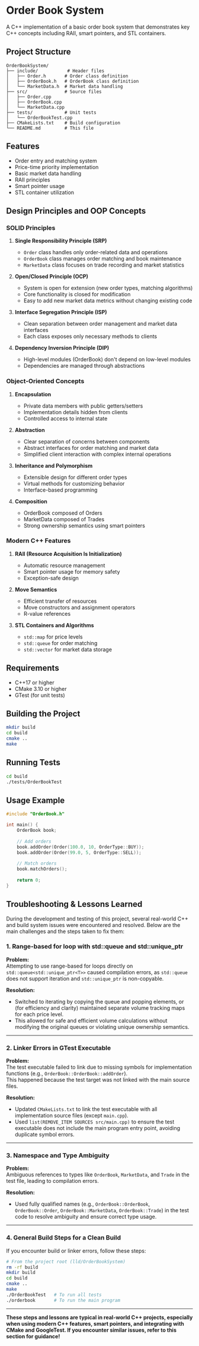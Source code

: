 # Order Book System

A C++ implementation of a basic order book system that demonstrates key C++ concepts including RAII, smart pointers, and STL containers.

## Project Structure
```
OrderBookSystem/
├── include/           # Header files
│   ├── Order.h       # Order class definition
│   ├── OrderBook.h   # OrderBook class definition
│   └── MarketData.h  # Market data handling
├── src/              # Source files
│   ├── Order.cpp
│   ├── OrderBook.cpp
│   └── MarketData.cpp
├── tests/            # Unit tests
│   └── OrderBookTest.cpp
├── CMakeLists.txt    # Build configuration
└── README.md         # This file
```

## Features
- Order entry and matching system
- Price-time priority implementation
- Basic market data handling
- RAII principles
- Smart pointer usage
- STL container utilization

## Design Principles and OOP Concepts

### SOLID Principles
1. **Single Responsibility Principle (SRP)**
   - `Order` class handles only order-related data and operations
   - `OrderBook` class manages order matching and book maintenance
   - `MarketData` class focuses on trade recording and market statistics

2. **Open/Closed Principle (OCP)**
   - System is open for extension (new order types, matching algorithms)
   - Core functionality is closed for modification
   - Easy to add new market data metrics without changing existing code

3. **Interface Segregation Principle (ISP)**
   - Clean separation between order management and market data interfaces
   - Each class exposes only necessary methods to clients

4. **Dependency Inversion Principle (DIP)**
   - High-level modules (OrderBook) don't depend on low-level modules
   - Dependencies are managed through abstractions

### Object-Oriented Concepts
1. **Encapsulation**
   - Private data members with public getters/setters
   - Implementation details hidden from clients
   - Controlled access to internal state

2. **Abstraction**
   - Clear separation of concerns between components
   - Abstract interfaces for order matching and market data
   - Simplified client interaction with complex internal operations

3. **Inheritance and Polymorphism**
   - Extensible design for different order types
   - Virtual methods for customizing behavior
   - Interface-based programming

4. **Composition**
   - OrderBook composed of Orders
   - MarketData composed of Trades
   - Strong ownership semantics using smart pointers

### Modern C++ Features
1. **RAII (Resource Acquisition Is Initialization)**
   - Automatic resource management
   - Smart pointer usage for memory safety
   - Exception-safe design

2. **Move Semantics**
   - Efficient transfer of resources
   - Move constructors and assignment operators
   - R-value references

3. **STL Containers and Algorithms**
   - `std::map` for price levels
   - `std::queue` for order matching
   - `std::vector` for market data storage

## Requirements
- C++17 or higher
- CMake 3.10 or higher
- GTest (for unit tests)

## Building the Project
```bash
mkdir build
cd build
cmake ..
make
```

## Running Tests
```bash
cd build
./tests/OrderBookTest
```

## Usage Example
```cpp
#include "OrderBook.h"

int main() {
    OrderBook book;
    
    // Add orders
    book.addOrder(Order(100.0, 10, OrderType::BUY));
    book.addOrder(Order(99.0, 5, OrderType::SELL));
    
    // Match orders
    book.matchOrders();
    
    return 0;
}
```

## Troubleshooting & Lessons Learned

During the development and testing of this project, several real-world C++ and build system issues were encountered and resolved. Below are the main challenges and the steps taken to fix them:

### 1. Range-based for loop with std::queue and std::unique_ptr
**Problem:**  
Attempting to use range-based for loops directly on `std::queue<std::unique_ptr<T>>` caused compilation errors, as `std::queue` does not support iteration and `std::unique_ptr` is non-copyable.

**Resolution:**  
- Switched to iterating by copying the queue and popping elements, or (for efficiency and clarity) maintained separate volume tracking maps for each price level.
- This allowed for safe and efficient volume calculations without modifying the original queues or violating unique ownership semantics.

---

### 2. Linker Errors in GTest Executable
**Problem:**  
The test executable failed to link due to missing symbols for implementation functions (e.g., `OrderBook::OrderBook::addOrder`).  
This happened because the test target was not linked with the main source files.

**Resolution:**  
- Updated `CMakeLists.txt` to link the test executable with all implementation source files (except `main.cpp`).
- Used `list(REMOVE_ITEM SOURCES src/main.cpp)` to ensure the test executable does not include the main program entry point, avoiding duplicate symbol errors.

---

### 3. Namespace and Type Ambiguity
**Problem:**  
Ambiguous references to types like `OrderBook`, `MarketData`, and `Trade` in the test file, leading to compilation errors.

**Resolution:**  
- Used fully qualified names (e.g., `OrderBook::OrderBook`, `OrderBook::Order`, `OrderBook::MarketData`, `OrderBook::Trade`) in the test code to resolve ambiguity and ensure correct type usage.

---

### 4. General Build Steps for a Clean Build
If you encounter build or linker errors, follow these steps:
```bash
# From the project root (lld/OrderBookSystem)
rm -rf build
mkdir build
cd build
cmake ..
make
./OrderBookTest   # To run all tests
./orderbook       # To run the main program
```

---

**These steps and lessons are typical in real-world C++ projects, especially when using modern C++ features, smart pointers, and integrating with CMake and GoogleTest. If you encounter similar issues, refer to this section for guidance!** 